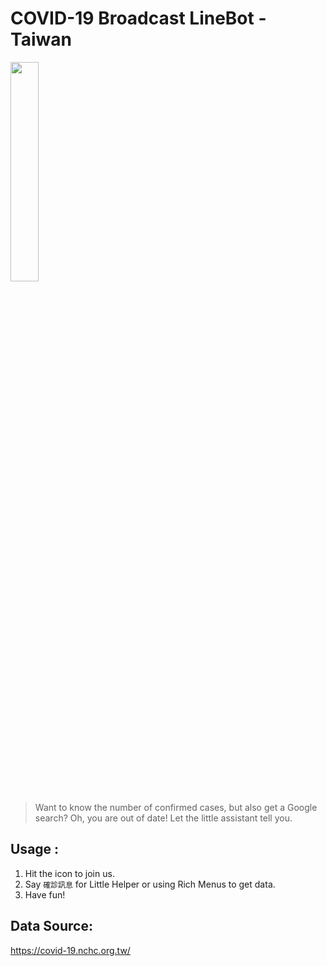 # COVID-19 Broadcast LineBot - Taiwan
<a href='https://lin.ee/ODPZfn5' target="_blank">
    <img src='https://i.imgur.com/TBAurcm.png' style='width:30%'>
</a>

> Want to know the number of confirmed cases, but also get a Google search? Oh, you are out of date! Let the little assistant tell you.

## Usage :
1. Hit the icon to join us.
2. Say `確診訊息` for Little Helper or using Rich Menus to get data.
3. Have fun!

## Data Source:
https://covid-19.nchc.org.tw/